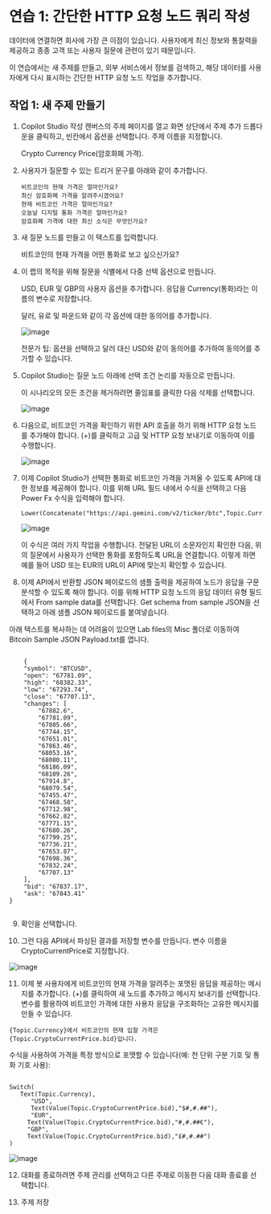 # 연습 1: 간단한 HTTP 요청 노드 쿼리 작성

데이터에 연결하면 회사에 가장 큰 이점이 있습니다. 사용자에게 최신 정보와 통찰력을 제공하고 종종 고객 또는 사용자 질문에 관련이 있기 때문입니다.

이 연습에서는 새 주제를 만들고, 외부 서비스에서 정보를 검색하고, 해당 데이터를 사용자에게 다시 표시하는 간단한 HTTP 요청 노드 작업을 추가합니다.

## 작업 1: 새 주제 만들기

1. Copilot Studio 작성 캔버스의 주제 페이지를 열고 화면 상단에서 주제 추가 드롭다운을 클릭하고, 빈칸에서 옵션을 선택합니다. 주제 이름을 지정합니다.
   
   Crypto Currency Price(암호화폐 가격).

3. 사용자가 질문할 수 있는 트리거 문구를 아래와 같이 추가합니다.

   ```
   비트코인의 현재 가격은 얼마인가요?
   최신 암호화폐 가격을 알려주시겠어요?
   현재 비트코인 ​​가격은 얼마인가요?
   오늘날 디지털 통화 가격은 얼마인가요?
   암호화폐 가격에 대한 최신 소식은 무엇인가요?
   ```

4. 새 질문 노드를 만들고 이 텍스트를 입력합니다.

   비트코인의 현재 가격을 어떤 통화로 보고 싶으신가요?

5. 이 랩의 목적을 위해 질문을 식별에서 다중 선택 옵션으로 만듭니다.

   USD, EUR 및 GBP의 사용자 옵션을 추가합니다. 응답을 Currency(통화)라는 이름의 변수로 저장합니다.

   달러, 유로 및 파운드와 같이 각 옵션에 대한 동의어를 추가합니다.

   ![image](https://github.com/user-attachments/assets/1b22cf45-6dfd-48f8-9464-b6b51398bd61)

   전문가 팁: 옵션을 선택하고 달러 대신 USD와 같이 동의어를 추가하여 동의어를 추가할 수 있습니다.

6. Copilot Studio는 질문 노드 아래에 선택 조건 논리를 자동으로 만듭니다.

   이 시나리오의 모든 조건을 제거하려면 줄임표를 클릭한 다음 삭제를 선택합니다.

   ![image](https://github.com/user-attachments/assets/6b0e8cf9-dfc0-47f7-868e-8c23cfa75705)

7. 다음으로, 비트코인 ​​가격을 확인하기 위한 API 호출을 하기 위해 HTTP 요청 노드를 추가해야 합니다. (+)를 클릭하고 고급 및 HTTP 요청 보내기로 이동하여 이를 수행합니다.

   ![image](https://github.com/user-attachments/assets/787987f9-c009-4328-a8fa-e99563835fb5)

8. 이제 Copilot Studio가 선택한 통화로 비트코인 ​​가격을 가져올 수 있도록 API에 대한 정보를 제공해야 합니다. 이를 위해 URL 필드 내에서 수식을 선택하고 다음 Power Fx 수식을 입력해야 합니다.

   ```
   Lower(Concatenate("https://api.gemini.com/v2/ticker/btc",Topic.Currency))
   ```

   ![image](https://github.com/user-attachments/assets/d1a42d71-b6a1-42e8-b2c5-9bd92482e3d7)

   이 수식은 여러 가지 작업을 수행합니다. 전달된 URL이 소문자인지 확인한 다음, 위의 질문에서 사용자가 선택한 통화를 포함하도록 URL을 연결합니다. 이렇게 하면 예를 들어 USD 또는 EUR의 URL이 API에 맞는지 확인할 수 있습니다.

9. 이제 API에서 반환할 JSON 페이로드의 샘플 출력을 제공하여 노드가 응답을 구문 분석할 수 있도록 해야 합니다.
이를 위해 HTTP 요청 노드의 응답 데이터 유형 필드에서 From sample data를 선택합니다.
Get schema from sample JSON을 선택하고 아래 샘플 JSON 페이로드를 붙여넣습니다.

아래 텍스트를 복사하는 데 어려움이 있으면 Lab files의 Misc 폴더로 이동하여 Bitcoin Sample JSON Payload.txt를 엽니다.


<pre><code>
  	{
    "symbol": "BTCUSD",
    "open": "67781.09",
    "high": "68382.33",
    "low": "67293.74",
    "close": "67707.13",
    "changes": [
        "67882.6",
        "67781.09",
        "67805.66",
        "67744.15",
        "67651.01",
        "67863.46",
        "68053.16",
        "68080.11",
        "68186.09",
        "68109.26",
        "67914.8",
        "68079.54",
        "67455.47",
        "67468.58",
        "67712.98",
        "67662.82",
        "67771.15",
        "67680.26",
        "67799.25",
        "67736.21",
        "67653.87",
        "67698.36",
        "67832.24",
        "67707.13"
    ],
    "bid": "67837.17",
    "ask": "67843.41"
}

</code></pre>


9. 확인을 선택합니다.

10. 그런 다음 API에서 파싱된 결과를 저장할 변수를 만듭니다.
   변수 이름을
   CryptoCurrentPrice로 지정합니다.

   ![image](https://github.com/user-attachments/assets/8ae0a412-c115-4361-baa1-19257645bb60)

11. 이제 봇 사용자에게 비트코인의 현재 가격을 알려주는 포맷된 응답을 제공하는 메시지를 추가합니다. (+)를 클릭하여 새 노드를 추가하고 메시지 보내기를 선택합니다. 변수를 활용하여 비트코인 ​​가격에 대한 사용자 응답을 구조화하는 고유한 메시지를 만들 수 있습니다.

   ```
   {Topic.Currency}에서 비트코인의 현재 입찰 가격은 {Topic.CryptoCurrentPrice.bid}입니다.
   ```

   수식을 사용하여 가격을 특정 방식으로 포맷할 수 있습니다(예: 천 단위 구분 기호 및 통화 기호 사용):

<pre><code>
Switch(
   Text(Topic.Currency),
      "USD",
      Text(Value(Topic.CryptoCurrentPrice.bid),"$#,#.##"),
      "EUR",
     Text(Value(Topic.CryptoCurrentPrice.bid),"#,#.##€"),
     "GBP",
     Text(Value(Topic.CryptoCurrentPrice.bid),"£#,#.##")
)
</code></pre>

   ![image](https://github.com/user-attachments/assets/c74fe20d-87b0-459c-8482-c479bc781950)

12. 대화를 종료하려면 주제 관리를 선택하고 다른 주제로 이동한 다음 대화 종료를 선택합니다.

13. 주제 저장















